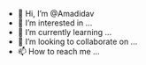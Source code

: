 - 👋 Hi, I’m @Amadidav
- 👀 I’m interested in ...
- 🌱 I’m currently learning ...
- 💞️ I’m looking to collaborate on ...
- 📫 How to reach me ...

<!---
Amadidav/Amadidav is a ✨ special ✨ repository because its `README.md` (this file) appears on your GitHub profile.
You can click the Preview link to take a look at your changes.
--->
